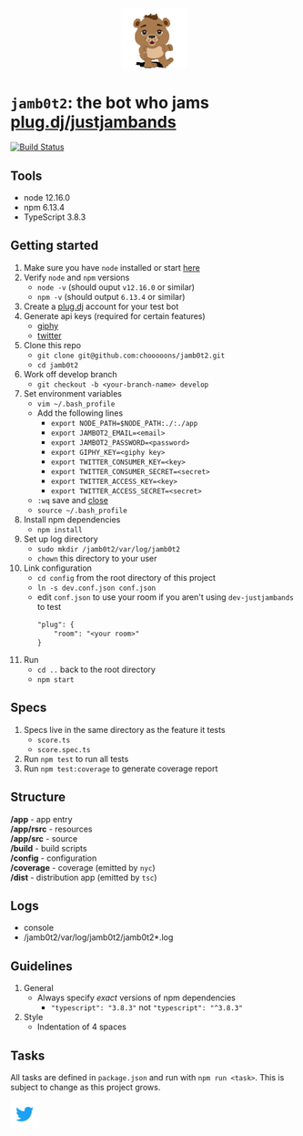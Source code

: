 <div align="center">
    <img width="115" src="app/rsrc/images/avatar.gif">
</div>

# `jamb0t2`: the bot who jams [plug.dj/justjambands](https://plug.dj/justjambands)

[![Build Status](https://travis-ci.org/chooooons/jamb0t2.svg?branch=master)](https://travis-ci.org/chooooons/jamb0t2)

## Tools
+ node 12.16.0
+ npm 6.13.4
+ TypeScript 3.8.3

## Getting started
1. Make sure you have `node` installed or start [here](https://nodejs.org/en/download/)
1. Verify `node` and `npm` versions
    + `node -v` (should ouput `v12.16.0` or similar)
    + `npm -v` (should output `6.13.4` or similar)
1. Create a [plug.dj](https://plug.dj) account for your test bot
1. Generate api keys (required for certain features)
    + [giphy](https://developers.giphy.com/docs/sdk/)
    + [twitter](https://developer.twitter.com)
1. Clone this repo
    + `git clone git@github.com:chooooons/jamb0t2.git`
    + `cd jamb0t2`
1. Work off develop branch
    + `git checkout -b <your-branch-name> develop`
1. Set environment variables
    + `vim ~/.bash_profile`
    + Add the following lines
        + `export NODE_PATH=$NODE_PATH:./:./app`
        + `export JAMBOT2_EMAIL=<email>`
        + `export JAMBOT2_PASSWORD=<password>`
        + `export GIPHY_KEY=<giphy key>`
        + `export TWITTER_CONSUMER_KEY=<key>`
        + `export TWITTER_CONSUMER_SECRET=<secret>`
        + `export TWITTER_ACCESS_KEY=<key>`
        + `export TWITTER_ACCESS_SECRET=<secret>`
    + `:wq` save and [close](https://img.devrant.com/devrant/rant/r_807739_n54aC.jpg)
    + `source ~/.bash_profile`
1. Install npm dependencies
    + `npm install`
1. Set up log directory
    + `sudo mkdir /jamb0t2/var/log/jamb0t2`
    + `chown` this directory to your user
1. Link configuration
    + `cd config` from the root directory of this project
    + `ln -s dev.conf.json conf.json`
    + edit `conf.json` to use your room if you aren't using `dev-justjambands` to test
        ```
        "plug": {
            "room": "<your room>"
        }
1. Run
    + `cd ..` back to the root directory
    + `npm start`

## Specs
1. Specs live in the same directory as the feature it tests
    + `score.ts`
    + `score.spec.ts`
1. Run `npm test` to run all tests
1. Run `npm test:coverage` to generate coverage report

## Structure
**/app** - app entry<br/>
**/app/rsrc** - resources <br/>
**/app/src** - source<br/>
**/build** - build scripts<br/>
**/config** - configuration<br/>
**/coverage** - coverage (emitted by `nyc`)<br/>
**/dist** - distribution app (emitted by `tsc`)<br/>

 ## Logs
+ console
+ /jamb0t2/var/log/jamb0t2/jamb0t2*.log

## Guidelines
1. General
    + Always specify *exact* versions of npm dependencies
        + `"typescript": "3.8.3"` not `"typescript": "^3.8.3"`
1. Style
    + Indentation of 4 spaces

## Tasks
All tasks are defined in `package.json` and run with `npm run <task>`. This is subject to change as this project grows.

[<img width="50" alt="@jamb0t2" src="app/rsrc/images/twitter-logo.png">](https://twitter.com/jamb0t2)
